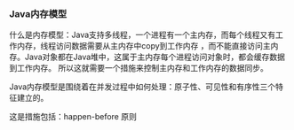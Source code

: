 ### Java内存模型

什么是内存模型：Java支持多线程，一个进程有一个主内存，而每个线程又有工作内存，线程访问数据需要从主内存中copy到工作内存
，而不能直接访问主内存。Java对象都在Java堆中，这属于主内存每个进程访问对象时，都会缓存数据到工作内存。
所以这就需要一个措施来控制主内存和工作内存的数据同步。

Java内存模型是围绕着在并发过程中如何处理：原子性、可见性和有序性三个特征建立的。

这是措施包括：happen-before 原则
